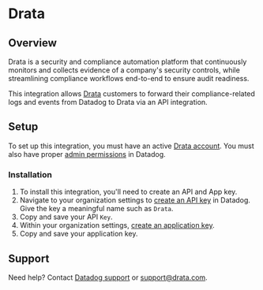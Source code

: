 # Drata

## Overview

Drata is a security and compliance automation platform that continuously monitors and collects evidence of a company's security controls, while streamlining compliance workflows end-to-end to ensure audit readiness.

This integration allows [Drata][5] customers to forward their compliance-related logs and events from Datadog to Drata via an API integration.

## Setup

To set up this integration, you must have an active [Drata account][6]. You must also have proper [admin permissions][7] in Datadog.

### Installation

1. To install this integration, you'll need to create an API and App key. 
2. Navigate to your organization settings to [create an API key][2] in Datadog. Give the key a meaningful name such as `Drata`.
3. Copy and save your API `Key`.
4. Within your organization settings, [create an application key][3]. 
5. Copy and save your application key.


## Support

Need help? Contact [Datadog support][1] or [support@drata.com][4].


[1]: https://docs.datadoghq.com/help/
[2]: https://docs.datadoghq.com/account_management/api-app-keys/#add-an-api-key-or-client-token
[3]: https://docs.datadoghq.com/account_management/api-app-keys/#add-application-keys
[4]: mailto:support@drata.com
[5]: https://www.drata.com
[6]: https://drata.com/demo
[7]: https://docs.datadoghq.com/account_management/rbac/permissions/